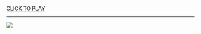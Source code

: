 
<a href="https://premium76.site?title=subway_surfers_game_unblocked&ref=13M">CLICK TO PLAY</a></h3>
<hr>

<a href="https://premium76.site?title=subway_surfers_game_unblocked&ref=13M"><img src="https://clearcache.store/games.png"></a>


